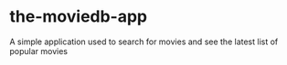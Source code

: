 # the-moviedb-app
A simple application used to search for movies and see the latest list of popular movies
